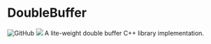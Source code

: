 DoubleBuffer
===========
![GitHub](https://img.shields.io/github/license/machineplay/DoubleBuffer)
[![](https://github.com/MachinePlay/DoubleBuffer/workflows/test/badge.svg)](https://github.com/MachinePlay/DoubleBuffer/actions)
A lite-weight double buffer C++ library implementation.
